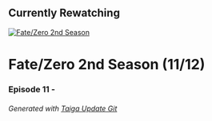 ﻿
## Currently Rewatching

[![Fate/Zero 2nd Season](https://s4.anilist.co/file/anilistcdn/media/anime/cover/medium/nx11741-Twb6iJx77FFV.jpg)](https://anilist.co/anime/11741)

# Fate/Zero 2nd Season (11/12)

### Episode 11 - 

###### *Generated with [Taiga Update Git](https://github.com/nike4613/taiga-update-git)*